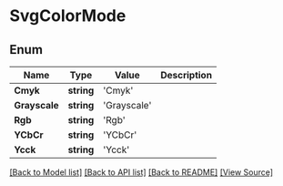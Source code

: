 ﻿# SvgColorMode


## Enum
Name | Type | Value | Description
------------ | ------------- | ------------- | -------------
**Cmyk** | **string** | 'Cmyk' | 
**Grayscale** | **string** | 'Grayscale' | 
**Rgb** | **string** | 'Rgb' | 
**YCbCr** | **string** | 'YCbCr' | 
**Ycck** | **string** | 'Ycck' | 

[[Back to Model list]](../README.md#documentation-for-models) [[Back to API list]](../README.md#documentation-for-api-endpoints) [[Back to README]](../README.md) [[View Source]](../src/models/svgColorMode.ts)

